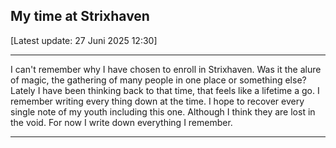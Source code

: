 ## My time at Strixhaven
[Latest update: 27 Juni 2025 12:30]

---

I can't remember why I have chosen to enroll in Strixhaven. Was it the alure of magic, the gathering of many people in one place or something else? Lately I have been thinking back to that time, that feels like a lifetime a go. I remember writing every thing down at the time. I hope to recover every single note of my youth including this one. Although I think they are lost in the void. For now I write down everything I remember. 

---
